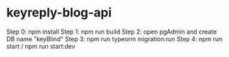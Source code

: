 # keyreply-blog-api
Step 0: npm install
Step 1: npm run build
Step 2: open pgAdmin and create DB name "keyBlind"
Step 3: npm run typeorm migration:run
Step 4: npm run start / npm run start:dev
